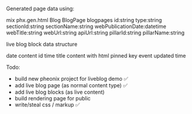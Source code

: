 Generated page data using:

mix phx.gen.html Blog BlogPage blogpages id:string type:string sectionId:string sectionName:string webPublicationDate:datetime webTitle:string webUrl:string apiUrl:string pillarId:string pillarName:string

live blog block data structure

date
content id
time
title
content with html
pinned
key event
updated time

Todo:

- build new pheonix project for liveblog demo ✅
- add live blog page (as normal content type) ✅
- add live blog blocks (as live content)
- build rendering page for public
- write/steal css / markup ✅
